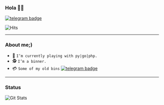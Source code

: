 ### Hola 👋🏻


[![telegram badge](https://img.shields.io/badge/Xbinner-red?style=flat&logo=telegram)](https://t.me/xbinner69)

![Hits](https://hits.seeyoufarm.com/api/count/incr/badge.svg?url=https://github.com/xbinner18)

---
### About me;)

- 🔭 `I’m currently playing with py|go|php.`
- 🕵️ `I’m a binner.`
- 💳 `Some of my old bins` [![telegram badge](https://img.shields.io/badge/tgchannel-black?style=flat&logo=Telegram)](https://t.me/bin_verse/9156)
---
### Status
![Git Stats](https://github-readme-stats.vercel.app/api?username=xbinner18&theme=tokyonight&show_icons=true)
